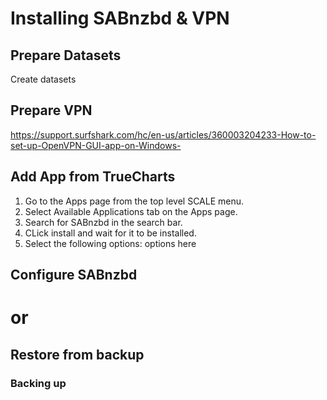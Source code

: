 # Installing SABnzbd & VPN

## Prepare Datasets
Create datasets

## Prepare VPN
https://support.surfshark.com/hc/en-us/articles/360003204233-How-to-set-up-OpenVPN-GUI-app-on-Windows-

## Add App from TrueCharts
1. Go to the Apps page from the top level SCALE menu.
2. Select Available Applications tab on the Apps page.
3. Search for SABnzbd in the search bar.
4. CLick install and wait for it to be installed.
5. Select the following options:
   options here

## Configure SABnzbd

# or

## Restore from backup

### Backing up
